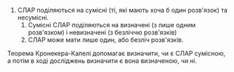 
1. СЛАР поділяються на сумісні (ті, які мають хоча б один розв'язок) та несумісні.
	1. Сумісні СЛАР поділяються на визначені (з лише одним розв'язком) і невизначені (з безліччю розв'язків)
	2. СЛАР може мати лише один, або безліч розв'язків.

Теорема Кронекера-Капелі допомагає визначити, чи є СЛАР сумісною, а потім в ході досліджень визначити є вона визначеною, чи ні.